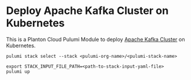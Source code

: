 # Deploy Apache Kafka Cluster on Kubernetes

This is a Planton Cloud Pulumi Module to deploy [Apache Kafka Cluster](https://kafka.apache.org/) on Kubernetes.

```shell
pulumi stack select --stack <pulumi-org-name>/<pulumi-stack-name>
```

```shell
export STACK_INPUT_FILE_PATH=<path-to-stack-input-yaml-file>
pulumi up
```
